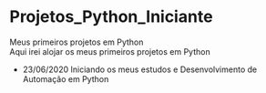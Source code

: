 # Projetos_Python_Iniciante
Meus primeiros projetos em Python <br>
Aqui irei alojar os meus primeiros projetos em Python<br>
* 23/06/2020 Iniciando os meus estudos e Desenvolvimento de Automação em Python
